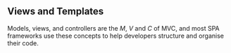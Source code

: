 ## Views and Templates

Models, views, and controllers are the *M*, *V* and *C* of MVC,
and most SPA frameworks use these concepts to help developers structure
and organise their code.
